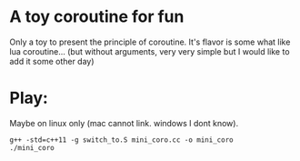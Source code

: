 # A toy coroutine for fun

Only a toy to present the principle of coroutine. It's flavor is some what like lua coroutine... (but without arguments, very very simple but I would like to add it some other day)

# Play:
Maybe on linux only (mac cannot link. windows I dont know).
```
g++ -std=c++11 -g switch_to.S mini_coro.cc -o mini_coro
./mini_coro
```

